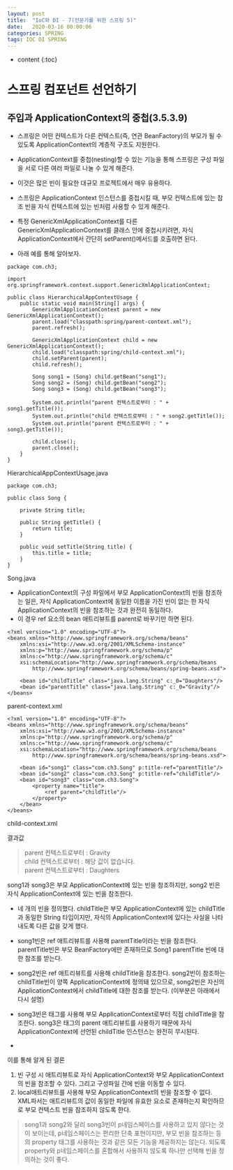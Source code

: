 ```yaml
---
layout: post
title:  "IoC와 DI - 7(전문가를 위한 스프링 5)"
date:   2020-03-16 00:00:06
categories: SPRING
tags: IOC DI SPRING
---
```

* content
{:toc}

# 스프링 컴포넌트 선언하기

## 주입과 ApplicationContext의 중첩(3.5.3.9)
- 스프링은 어떤 컨텍스트가 다른 컨텍스트(즉, 연관 BeanFactory)의 부모가 될 수 있도록 ApplicationContext의 계층적 구조도 지원한다. 
- ApplicationContext를 중첩(nesting)할 수 있는 기능을 통해 스프링은 구성 파일을 서로 다른 여러 파일로 나눌 수 있게 해준다. 
- 이것은 많은 빈이 필요한 대규모 프로젝트에서 매우 유용하다. 

- 스프링은 ApplicationContext 인스턴스를 중첩시킬 때, 부모 컨텍스트에 있는 참조 빈을 자식 컨텍스트에 있는 빈처럼 사용할 수 있게 해준다.
- 특정 GenericXmlApplicationContext를 다른 GenericXmlApplicationContext를 클래스 안에 중첩시키려면, 자식 ApplicationContext에서 간단히 setParent()메서드를 호출하면 된다. 
- 아래 예를 통해 알아보자. 

```
package com.ch3;

import org.springframework.context.support.GenericXmlApplicationContext;

public class HierarchicalAppContextUsage {
	public static void main(String[] args) {
		GenericXmlApplicationContext parent = new GenericXmlApplicationContext();
		parent.load("classpath:spring/parent-context.xml");
		parent.refresh();

		GenericXmlApplicationContext child = new GenericXmlApplicationContext();
		child.load("classpath:spring/child-context.xml");
		child.setParent(parent);
		child.refresh();

		Song song1 = (Song) child.getBean("song1");
		Song song2 = (Song) child.getBean("song2");
		Song song3 = (Song) child.getBean("song3");

		System.out.println("parent 컨텍스트로부터 : " + song1.getTitle());
		System.out.println("child 컨텍스트로부터 : " + song2.getTitle());
		System.out.println("parent 컨텍스트로부터 : " + song3.getTitle());

		child.close();
		parent.close();
	}
}
```
HierarchicalAppContextUsage.java

```
package com.ch3;

public class Song {

	private String title;

	public String getTitle() {
		return title;
	}

	public void setTitle(String title) {
		this.title = title;
	}
}
```
Song.java

- ApplicationContext의 구성 파일에서 부모 ApplicationContext의 빈을 참조하는 일은, 자식 ApplicationContext에 동일한 이름을 가진 빈이 없는 한 자식 ApplicationContext의 빈을 참조하는 것과 완전히 동일하다.
- 이 경우 ref 요소의 bean 애트리뷰트를 parent로 바꾸기만 하면 된다. 

```
<?xml version="1.0" encoding="UTF-8"?>
<beans xmlns="http://www.springframework.org/schema/beans"
    xmlns:xsi="http://www.w3.org/2001/XMLSchema-instance"
    xmlns:p="http://www.springframework.org/schema/p"
    xmlns:c="http://www.springframework.org/schema/c"
    xsi:schemaLocation="http://www.springframework.org/schema/beans
        http://www.springframework.org/schema/beans/spring-beans.xsd">

	<bean id="childTitle" class="java.lang.String" c:_0="Daughters"/>
	<bean id="parentTitle" class="java.lang.String" c:_0="Gravity"/>
</beans>
```
parent-context.xml

```
<?xml version="1.0" encoding="UTF-8"?>
<beans xmlns="http://www.springframework.org/schema/beans"
    xmlns:xsi="http://www.w3.org/2001/XMLSchema-instance"
    xmlns:p="http://www.springframework.org/schema/p"
    xmlns:c="http://www.springframework.org/schema/c"
    xsi:schemaLocation="http://www.springframework.org/schema/beans
        http://www.springframework.org/schema/beans/spring-beans.xsd">

	<bean id="song1" class="com.ch3.Song" p:title-ref="parentTitle"/>
	<bean id="song2" class="com.ch3.Song" p:title-ref="childTitle"/>
	<bean id="song3" class="com.ch3.Song">
		<property name="title">
			<ref parent="childTitle"/>
		</property>
	</bean>
</beans>

```
child-context.xml

결과값
>parent 컨텍스트로부터 : Gravity<br>
child 컨텍스트로부터 : 해당 값이 없습니다.<br>
parent 컨텍스트로부터 : Daughters

song1과 song3은 부모 ApplicationContext에 있는 빈을 참조하지만, song2 빈은 자식 ApplicationContext에 있는 빈을 참조한다. 

- 네 개의 빈을 정의했다. childTitle은 부모 ApplicationContext에 있는 childTitle과 동일한 String 타입이지만, 자식의 ApplicationContext에 있다는 사실을 나타내도록 다른 값을 갖게 했다. 
- song1빈은 ref 애트리뷰트를 사용해 parentTitle이라는 빈을 참조한다. parentTitle빈은 부모 BeanFactory에만 존재하므로 Song1 parentTitle 빈에 대한 참조를 받는다. 
- song2빈은 ref 애트리뷰트를 사용해 childTitle을 참조한다. song2빈이 참조하는 childTitle빈이 양쪽 ApplicationContext에 정의돼 있으므로, song2빈은 자신의 ApplicationContext에서 childTitle에 대한 참조를 받는다. (이부분은 아래에서 다시 설명)
- song3빈은 <ref>태그를 사용해 부모 ApplicationContext로부터 직접 childTitle을 참조한다. song3은 <ref>태그의 parent 애트리뷰트를 사용하기 때문에 자식 ApplicationContext에 선언된 childTitle 인스턴스는 완전히 무시된다. 

- 

이를 통해 알게 된 결론
1. 빈 구성 시 애트리뷰트로 자식 ApplicationContext와 부모 ApplicationContext의 빈을 참조할 수 있다. 그리고 구성파일 간에 빈을 이동할 수 있다. 
2. local애트리뷰트를 사용해 부모 ApplicationContext의 빈을 참조할 수 없다. XML파서는 애트리뷰트의 값이 동일한 파일에 유효한 요소로 존재하는지 확인하므로 부모 컨텍스트 빈을 참조하지 않도록 한다. 

> song1과 song2와 달리 song3빈이 p네임스페이스를 사용하고 있지 않다는 것이 보이는데, p네임스페이스는 편리한 단축 표현이지만, 부모 빈을 참조하는 등의 property 태그를 사용하는 것과 같은 모든 기능을 제공하지는 않는다. 되도록 property와 p네임스페이스를 혼합해서 사용하지 않도록 하나만 선택해 빈을 정의하는 것이 좋다. 